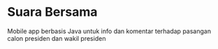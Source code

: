 # Suara Bersama
 Mobile app berbasis Java untuk info dan komentar terhadap pasangan calon presiden dan wakil presiden
